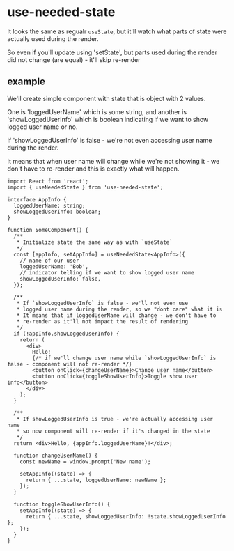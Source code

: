 # use-needed-state

It looks the same as regualr `useState`, but it'll watch what parts of state were actually used during the render. 

So even if you'll update using 'setState', but parts used during the render did not change (are equal) - it'll skip re-render

## example

We'll create simple component with state that is object with 2 values.

One is 'loggedUserName' which is some string, and another is 'showLoggedUserInfo' which is boolean indicating if we want to show logged user name or no.

If 'showLoggedUserInfo' is false - we're not even accessing user name during the render.

It means that when user name will change while we're not showing it - we don't have to re-render and this is exactly what will happen.

```tsx
import React from 'react';
import { useNeededState } from 'use-needed-state';

interface AppInfo {
  loggedUserName: string;
  showLoggedUserInfo: boolean;
}

function SomeComponent() {
  /**
   * Initialize state the same way as with `useState`
   */
  const [appInfo, setAppInfo] = useNeededState<AppInfo>({
    // name of our user
    loggedUserName: 'Bob',
    // indicator telling if we want to show logged user name
    showLoggedUserInfo: false,
  });

  /**
   * If `showLoggedUserInfo` is false - we'll not even use
   * logged user name during the render, so we "dont care" what it is
   * It means that if loggedUserName will change - we don't have to
   * re-render as it'll not impact the result of rendering
   */
  if (!appInfo.showLoggedUserInfo) {
    return (
      <div>
        Hello!
        {/* if we'll change user name while `showLoggedUserInfo` is false - component will not re-render */}
        <button onClick={changeUserName}>Change user name</button>
        <button onClick={toggleShowUserInfo}>Toggle show user info</button>
      </div>
    );
  }

  /**
   * If showLoggedUserInfo is true - we're actually accessing user name
   * so now component will re-render if it's changed in the state
   */
  return <div>Hello, {appInfo.loggedUserName}!</div>;

  function changeUserName() {
    const newName = window.prompt('New name');

    setAppInfo((state) => {
      return { ...state, loggedUserName: newName };
    });
  }

  function toggleShowUserInfo() {
    setAppInfo((state) => {
      return { ...state, showLoggedUserInfo: !state.showLoggedUserInfo };
    });
  }
}
```

